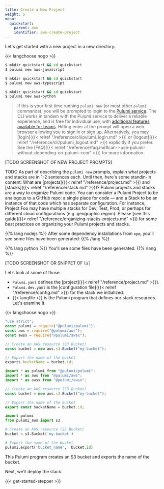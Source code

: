 ```yaml
---
title: Create a New Project
weight: 5
menu:
  quickstart:
    parent: aws
    identifier: aws-create-project
---
```


Let's get started with a new project in a new directory.

{{< langchoose nogo >}}

<div class="language-prologue-javascript"></div>

```bash
$ mkdir quickstart && cd quickstart
$ pulumi new aws-javascript
```

<div class="language-prologue-typescript"></div>

```bash
$ mkdir quickstart && cd quickstart
$ pulumi new aws-typescript
```

<div class="language-prologue-python"></div>

```bash
$ mkdir quickstart && cd quickstart
$ pulumi new aws-python
```

> If this is your first time running `pulumi new` (or most other `pulumi` commands), you will be prompted to login to the [Pulumi service](https://app.pulumi.com). The CLI works in tandem with the Pulumi service to deliver a reliable experience, and is free for individual use, with [additional features available for teams](https://www.pulumi.com/pricing/). Hitting enter at the prompt will open a web browser allowing you to sign in or sign up. Alternatively, you may [login]({{< relref "/reference/cli/pulumi_login.md" >}}) or [logout]({{< relref "/reference/cli/pulumi_logout.md" >}}) explicitly if you prefer. See the [FAQ]({{< relref "/reference/faq.md#can-i-use-pulumi-without-depending-on-pulumi-com" >}}) for more information.

[TODO SCREENSHOT OF NEW PROJECT PROMPTS]

TODO As part of describing the `pulumi new` prompts,  explain what projects and stacks are in 1-2 sentences each. Until then, here's some standin-in content: What are [projects]({{< relref "/reference/project.md" >}}) and [stacks]({{< relref "/reference/stack.md" >}})? Pulumi projects and stacks are a way to organize Pulumi code. You can consider a Pulumi Project to be analogous to a GitHub repo: a single place for code — and a Stack to be an instance of that code which has separate configuration. For instance, Project Foo may have multiple stacks for Dev, Test, Prod, or perhaps for different cloud configurations (e.g. geographic region). Please [see this guide]({{< relref "/reference/organizing-stacks-projects.md" >}}) for some best practices on organizing your Pulumi projects and stacks.

{{% lang nodejs %}}
After some dependency installations from `npm`, you'll see some files have been generated:
{{% /lang %}}

{{% lang python %}}
You'll see some files have been generated:
{{% /lang %}}

[TODO SCREENSHOT OR SNIPPET OF `ls`]

Let’s look at some of those.

- `Pulumi.yaml` defines the [project]({{< relref "/reference/project.md" >}}).
- `Pulumi.dev.yaml` is the [configuration file]({{< relref "/reference/config.md" >}}) for the stack we initialized.
- {{< langfile >}} is the Pulumi program that defines our stack resources. Let's examine it.

{{< langchoose nogo >}}

```javascript
"use strict";
const pulumi = require("@pulumi/pulumi");
const aws = require("@pulumi/aws");
const awsx = require("@pulumi/awsx");

// Create an AWS resource (S3 Bucket)
const bucket = new aws.s3.Bucket("my-bucket");

// Export the name of the bucket
exports.bucketName = bucket.id;
```

```typescript
import * as pulumi from "@pulumi/pulumi";
import * as aws from "@pulumi/aws";
import * as awsx from "@pulumi/awsx";

// Create an AWS resource (S3 Bucket)
const bucket = new aws.s3.Bucket("my-bucket");

// Export the name of the bucket
export const bucketName = bucket.id;
```

```python
import pulumi
from pulumi_aws import s3

# Create an AWS resource (S3 Bucket)
bucket = s3.Bucket('my-bucket')

# Export the name of the bucket
pulumi.export('bucket_name',  bucket.id)
```

This Pulumi program creates an S3 bucket and exports the name of the bucket.

Next, we'll deploy the stack.

{{< get-started-stepper >}}
